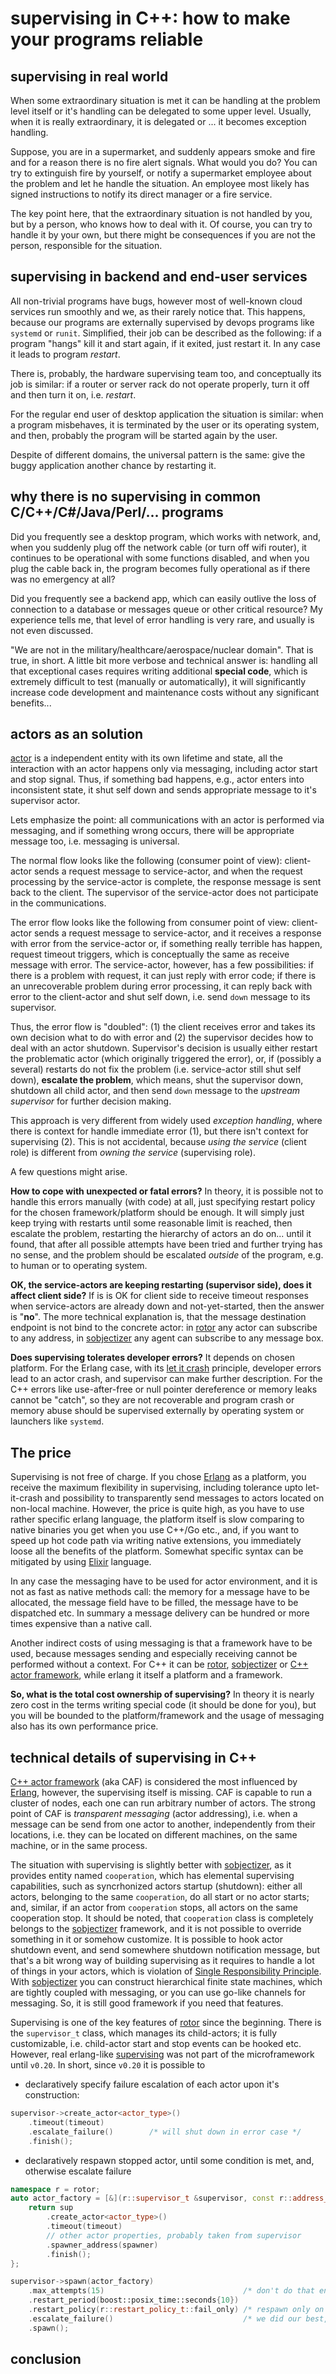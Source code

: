 # supervising in C++: how to make your programs reliable

## supervising in real world

When some extraordinary situation is met it can be handling at the problem level
itself or it's handling can be delegated to some upper level. Usually, when it
is really extraordinary, it is delegated or ... it becomes exception handling.

Suppose, you are in a supermarket, and suddenly appears smoke and fire and for a
reason there is no fire alert signals. What would you do? You can try to
extinguish fire by yourself, or notify a supermarket employee about the problem and
let he handle the situation. An employee most likely has signed instructions to
notify its direct manager or a fire service.

The key point here, that the extraordinary situation is not handled by you, but
by a person, who knows how to deal with it. Of course, you can try to handle it
by your own, but there might be consequences if you are not the person,
responsible for the situation.

## supervising in backend and end-user services

All non-trivial programs have bugs, however most of well-known cloud services run
smoothly and we, as their rarely notice that. This happens, because our programs are
externally supervised by devops programs like `systemd` or `runit`. Simplified, their
job can be described as the following: if a program "hangs" kill it and start again,
if it exited, just restart it. In any case it leads to program *restart*.

There is, probably, the hardware supervising team too, and conceptually its job is
similar: if a router or server rack do not operate properly, turn it off and then
turn it on, i.e. *restart*.

For the regular end user of desktop application the situation is similar: when a
program misbehaves, it is terminated by the user or its operating system, and then,
probably the program will be started again by the user.

Despite of different domains, the universal pattern is the same: give the buggy
application another chance by restarting it.

## why there is no supervising in common C/C++/C#/Java/Perl/... programs

Did you frequently see a desktop program, which works with network, and, when you
suddenly plug off the network cable (or turn off wifi router), it continues to
be operational with some functions disabled, and when you plug the cable back in, the
program becomes fully operational as if there was no emergency at all?

Did you frequently see a backend app, which can easily outlive the loss of
connection to a database or messages queue or other critical resource? My experience
tells me, that level of error handling is very rare, and usually is not even
discussed.

"We are not in the military/healthcare/aerospace/nuclear domain". That is true, in
short. A little bit more verbose and technical answer is: handling all that
exceptional cases requires writing additional **special code**, which is extremely
difficult to test (manually or automatically), it will significantly increase code
development and maintenance costs without any significant benefits...

## actors as an solution

[actor](https://en.wikipedia.org/wiki/Actor_model_theory) is a independent entity with
its own lifetime and state, all the interaction with an actor happens only via
messaging, including actor start and stop signal. Thus, if something bad happens,
e.g., actor enters into inconsistent state, it shut self down and sends appropriate
message to it's supervisor actor.

Lets emphasize the point: all communications with an actor is performed via messaging,
and if something wrong occurs, there will be appropriate message too, i.e. messaging
is universal.

The normal flow looks like the following (consumer point of view): client-actor sends
a request message to service-actor, and when the request processing by the service-actor
is complete, the response message is sent back to the client. The supervisor of the
service-actor does not participate in the communications.

The error flow looks like the following from consumer point of view: client-actor sends
a request message to service-actor, and it receives a response with error from
the service-actor or, if something really terrible has happen, request timeout triggers,
which is conceptually the same as receive message with error. The service-actor,
however, has a few possibilities: if there is a problem with request, it can just
reply with error code; if there is an unrecoverable problem during error processing,
it can reply back with error to the client-actor and shut self down, i.e. send `down`
message to its supervisor.

Thus, the error flow is "doubled": (1) the client receives error and takes its own
decision what to do with error and (2) the supervisor decides how to deal with
an actor shutdown. Supervisor's decision is usually either restart the problematic
actor (which originally triggered the error), or, if (possibly a several) restarts
do not fix the problem (i.e. service-actor still shut self down), **escalate the
problem**, which means, shut the supervisor down, shutdown all child actor, and then
send `down` message to the *upstream supervisor* for further decision making.

This approach is very different from widely used *exception handling*, where there is
context for handle immediate error (1), but there isn't context for supervising (2).
This is not accidental, because *using the service* (client role) is different from
*owning the service* (supervising role).

A few questions might arise.

**How to cope with unexpected or fatal errors?** In theory, it is possible not to
handle this errors manually (with code) at all, just specifying restart policy for
the chosen framework/platform should be enough. It will simply just keep trying with
restarts until some reasonable limit is reached, then escalate the problem, restarting
the hierarchy of actors an do on... until it found, that after all possible attempts
have been tried and further trying has no sense, and the problem should be escalated
*outside* of the program, e.g. to human or to operating system.

**OK, the service-actors are keeping restarting (supervisor side), does it affect
client side?** If is is OK for client side to receive timeout responses when
service-actors are already down and not-yet-started, then the answer is "**no**".
The more technical explanation is, that the message destination endpoint is not
bind to the concrete actor: in [rotor](https://github.com/basiliscos/cpp-rotor)
any actor can subscribe to any address, in
[sobjectizer](https://github.com/Stiffstream/sobjectizer) any agent can subscribe
to any message box.

**Does supervising tolerates developer errors?** It depends on chosen platform. For the
Erlang case, with its [let it crash](https://wiki.c2.com/?LetItCrash) principle,
developer errors lead to an actor crash, and supervisor can make further description.
For the C++ errors like use-after-free or null pointer dereference or memory leaks
cannot be "catch", so they are not recoverable and program crash or memory abuse should
be supervised externally by operating system or launchers like `systemd`.

## The price

Supervising is not free of charge. If you chose [Erlang](https://www.erlang.org/) as
a platform, you receive the maximum flexibility in supervising, including tolerance
upto let-it-crash and possibility to transparently send messages to actors located
on non-local machine. However, the price is quite high, as you have to use rather
specific erlang language, the platform itself is slow comparing to native binaries
you get when you use C++/Go etc., and, if you want to speed up hot code path via
writing native extensions, you immediately loose all the benefits of the platform.
Somewhat specific syntax can be mitigated by using [Elixir](https://elixir-lang.org/)
language.

In any case the messaging have to be used for actor environment, and it is not as
fast as native methods call: the memory for a message have to be allocated, the
message field have to be filled, the message have to be dispatched etc. In summary
a message delivery can be hundred or more times expensive than a native call.

Another indirect costs of using messaging is that a framework have to be used,
because messages sending and especially receiving cannot be performed without a
context. For C++ it can be [rotor](https://github.com/basiliscos/cpp-rotor),
[sobjectizer](https://github.com/Stiffstream/sobjectizer) or
[C++ actor framework](https://actor-framework.org/), while erlang it itself
a platform and a framework.

**So, what is the total cost ownership of supervising?** In theory it is nearly
zero cost in the terms writing special code (it should be done for you), but
you will be bounded to the platform/framework and the usage of messaging also
has its own performance price.

## technical details of supervising in C++

[C++ actor framework](https://actor-framework.org/) (aka CAF) is considered the
most influenced by [Erlang](https://www.erlang.org/), however, the supervising
itself is missing. CAF is capable  to run a cluster of nodes, each one can run
arbitrary number of actors. The strong point of CAF is *transparent messaging*
(actor addressing), i.e. when a message can be send from one actor to another,
independently from their locations, i.e. they can be located on different
machines, on the same machine, or in the same process.

The situation with supervising is slightly better with
[sobjectizer](https://github.com/Stiffstream/sobjectizer), as it provides
entity named `cooperation`, which has elemental supervising capabilities,
such as syncrhonized actors startup (shutdown): either all actors, belonging
to the same `cooperation`, do all start or no actor starts; and, similar,
if an actor from `cooperation` stops, all actors on the same cooperation
stop. It should be noted, that `cooperation` class is completely belongs
to the [sobjectizer](https://github.com/Stiffstream/sobjectizer) framework,
and it is not possible to override something in it or somehow customize.
It is possible to hook actor shutdown event, and send somewhere
shutdown notification message, but that's a bit wrong way of building
supervising as it requires to handle a lot of things in your actors, which
is violation of
[Single Responsibility Principle](https://en.wikipedia.org/wiki/Single-responsibility_principle).
With [sobjectizer](https://github.com/Stiffstream/sobjectizer) you can
construct hierarchical finite state machines, which are tightly coupled
with messaging, or you can use go-like channels for messaging. So,
it is still good framework if you need that features.

Supervising is one of the key features of [rotor](https://github.com/basiliscos/cpp-rotor)
since the beginning. There is the `supervisor_t` class, which manages
its child-actors; it is fully customizable, i.e. child-actor start
and stop events can be hooked etc. However, real erlang-like
[supervising](https://www.erlang.org/doc/design_principles/sup_princ.html)
was not part of the microframework until `v0.20`. In short, since `v0.20`
it is possible to

- declaratively specify failure escalation of each actor upon it's
construction:
```cpp
supervisor->create_actor<actor_type>()
    .timeout(timeout)
    .escalate_failure()        /* will shut down in error case */
    .finish();
```

- declaratively respawn stopped actor, until some condition is
met, and, otherwise escalate failure
```cpp
namespace r = rotor;
auto actor_factory = [&](r::supervisor_t &supervisor, const r::address_ptr_t &spawner) -> r::actor_ptr_t {
    return sup
        .create_actor<actor_type>()
        .timeout(timeout)
        // other actor properties, probably taken from supervisor
        .spawner_address(spawner)
        .finish();
};

supervisor->spawn(actor_factory)
    .max_attempts(15)                               /* don't do that endlessly */
    .restart_period(boost::posix_time::seconds{10})
    .restart_policy(r::restart_policy_t::fail_only) /* respawn only on failure */
    .escalate_failure()                             /* we did our best, shutdown supervisor */
    .spawn();
```

## conclusion
